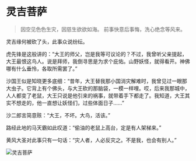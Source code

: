 # 灵吉菩萨

> 因空见色色生灾，因慈生欲欲如海。
> 前事快意后事悔，洗心绝念等风来。

灵吉缘何被砍了头，此事众说纷纭。

虎先锋是这般讲的：“大王的师父，岂是我等可议论的？不过，我曾听父亲提起，大王最恨这鸟人。说是拜师，我倒寻思是为求个庇佑。山野妖怪，就得看开。神佛哪有什么垂怜，各取所需罢了。”

沙国王似是知晓更多底细：“昔年，大王替我那小国消灾解难时，我曾见过一眼那大虫子。它背上有个佛头，与大王砍的那脑袋，一模一样哩。哎，后来我那城中，人人都变了老鼠，大王只说是他引来的祸事，就带着手下都走了。我知道，大王其实不想走的，他一直想让妖怪们，过些体面日子……”

沙二郎言简意赅：“大王，不坏。大鸟，活该。”

路经此地的马天霸如此叹道：“偷油的老鼠上高台，定是有人架梯来。”

黄风大圣对此事只有一句话：“灾人者，人必反灾之。不是我，也会有别人。”

![灵吉菩萨](/image-20240828220544427.png)